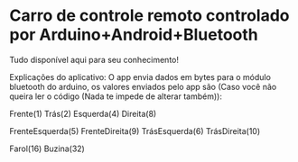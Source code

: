   # Carro de controle remoto controlado por Arduino+Android+Bluetooth

  Tudo disponível aqui para seu conhecimento!
 
 Explicações do aplicativo:
 O app envia dados em bytes para o módulo bluetooth do arduino, os valores enviados pelo app são (Caso você não queira ler o código (Nada te impede de alterar também)):
 
  Frente(1)
  Trás(2)
  Esquerda(4)
  Direita(8)
  
  FrenteEsquerda(5)
  FrenteDireita(9)
  TrásEsquerda(6)
  TrásDireita(10)

  Farol(16)
  Buzina(32)
